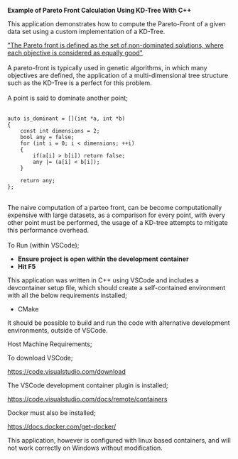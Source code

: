<b>Example of Pareto Front Calculation Using KD-Tree With C++</b>

This application demonstrates how to compute the Pareto-Front of a given
data set using a custom implementation of a KD-Tree.

<a href="https://www.sciencedirect.com/topics/engineering/pareto-front#:~:text=The%20Pareto%20front%20is%20defined,Handbook%20of%20Neural%20Computation%2C%202017">
"The Pareto front is defined as the set of non-dominated solutions, where each objective is considered as equally good"</a>
</br></br>
A pareto-front is typically used in genetic algorithms, in which many objectives are defined, the application of a multi-dimensional tree structure such as the KD-Tree is a perfect for this problem.
</br></br>
A point is said to dominate another point;
</br></br>

```
auto is_dominant = [](int *a, int *b) 
{ 
    const int dimensions = 2;
    bool any = false;
    for (int i = 0; i < dimensions; ++i)
    {
        if(a[i] > b[i]) return false;
        any |= (a[i] < b[i]);
    }

    return any;
};
```
</br>
The naive computation of a parteo front, can be become computationally expensive with large datasets, as a comparison for every point, with every other point must be performed, the usage of a KD-tree attempts to mitigate this performance overhead.
</br></br>
To Run (within VSCode);

<ul>
<li><b>Ensure project is open within the development container</b></li>
<li><b>Hit F5</b></li>
</ul>

This application was written in C++ using VSCode and includes a devcontainer setup file,
which should create a self-contained environment with all the below requirements installed;

<ul>
<li>CMake</li>
</ul>

It should be possible to build and run the code with alternative development environments, outside of VSCode.

Host Machine Requirements;

To download VSCode;

https://code.visualstudio.com/download

The VSCode development container plugin is installed;

https://code.visualstudio.com/docs/remote/containers

Docker must also be installed;

https://docs.docker.com/get-docker/

This application, however is configured with linux based containers, and will not work correctly on Windows without modification.
